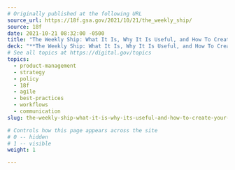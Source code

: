 ```yaml
---
# Originally published at the following URL
source_url: https://18f.gsa.gov/2021/10/21/the_weekly_ship/
source: 18f
date: 2021-10-21 08:32:00 -0500
title: "The Weekly Ship: What It Is, Why It Is Useful, and How To Create Your Own"
deck: "**The Weekly Ship: What It Is, Why It Is Useful, and How To Create Your Own**&mdash;The weekly ship has been a staple of 18F projects for years. It is a way to engage partners, inform teammates, and reflect on our work."
# See all topics at https://digital.gov/topics
topics:
  - product-management
  - strategy
  - policy
  - 18f
  - agile
  - best-practices
  - workflows
  - communication
slug: the-weekly-ship-what-it-is-why-its-useful-and-how-to-create-your-own

# Controls how this page appears across the site
# 0 -- hidden
# 1 -- visible
weight: 1

---
```

